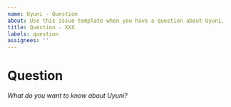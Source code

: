 ```yaml
---
name: Uyuni - Question
about: Use this issue template when you have a question about Uyuni.
title: Question - XXX
labels: question
assignees: ''
---
```


# Question

_What do you want to know about Uyuni?_
